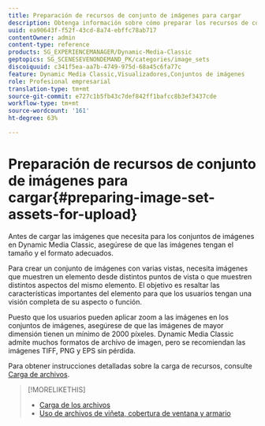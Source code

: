 ```yaml
---
title: Preparación de recursos de conjunto de imágenes para cargar
description: Obtenga información sobre cómo preparar los recursos de conjuntos de imágenes para la carga.
uuid: ea90643f-f52f-43cd-8a74-ebffc78ab717
contentOwner: admin
content-type: reference
products: SG_EXPERIENCEMANAGER/Dynamic-Media-Classic
geptopics: SG_SCENESEVENONDEMAND_PK/categories/image_sets
discoiquuid: c341f5ea-aa7b-4749-975d-68a45c6fa77c
feature: Dynamic Media Classic,Visualizadores,Conjuntos de imágenes
role: Profesional empresarial
translation-type: tm+mt
source-git-commit: e727c1b5fb43c7def842ff1bafcc8b3ef3437cde
workflow-type: tm+mt
source-wordcount: '161'
ht-degree: 63%

---
```



# Preparación de recursos de conjunto de imágenes para cargar{#preparing-image-set-assets-for-upload}

Antes de cargar las imágenes que necesita para los conjuntos de imágenes en Dynamic Media Classic, asegúrese de que las imágenes tengan el tamaño y el formato adecuados.

Para crear un conjunto de imágenes con varias vistas, necesita imágenes que muestren un elemento desde distintos puntos de vista o que muestren distintos aspectos del mismo elemento. El objetivo es resaltar las características importantes del elemento para que los usuarios tengan una visión completa de su aspecto o función.

Puesto que los usuarios pueden aplicar zoom a las imágenes en los conjuntos de imágenes, asegúrese de que las imágenes de mayor dimensión tienen un mínimo de 2000 píxeles. Dynamic Media Classic admite muchos formatos de archivo de imagen, pero se recomiendan las imágenes TIFF, PNG y EPS sin pérdida.

Para obtener instrucciones detalladas sobre la carga de recursos, consulte [Carga de archivos](uploading-files.md#uploading_files).

>[!MORELIKETHIS]
>
>* [Carga de los archivos](uploading-files.md#uploading_your_files)
>* [Uso de archivos de viñeta, cobertura de ventana y armario](vignette-window-covering-cabinet-files.md#working_with_vignette_window_covering_and_cabinet_files)

